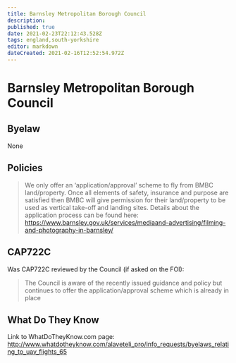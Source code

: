 ```yaml
---
title: Barnsley Metropolitan Borough Council
description: 
published: true
date: 2021-02-23T22:12:43.528Z
tags: england,south-yorkshire
editor: markdown
dateCreated: 2021-02-16T12:52:54.972Z
---
```


# Barnsley Metropolitan Borough Council


## Byelaw
None

## Policies
> We only offer an ‘application/approval’ scheme to fly from BMBC land/property. Once all elements of safety, insurance and purpose are satisfied then BMBC will give permission for their land/property to be used as vertical take-off and landing sites. Details about the application process can be found here: 
> https://www.barnsley.gov.uk/services/mediaand-advertising/filming-and-photography-in-barnsley/

## CAP722C

Was CAP722C reviewed by the Council (if asked on the FOI): 
> The Council is aware of the recently issued guidance and policy but continues to offer the application/approval scheme which is already in place


## What Do They Know

Link to WhatDoTheyKnow.com page:
http://www.whatdotheyknow.com/alaveteli_pro/info_requests/byelaws_relating_to_uav_flights_65

